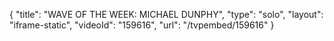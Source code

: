 {
    "title": "WAVE OF THE WEEK: MICHAEL DUNPHY",
    "type": "solo",
    "layout": "iframe-static",
    "videoId": "159616",
    "url": "\/tvpembed\/159616"
}
